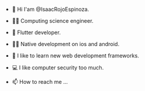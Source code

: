 - 👋 Hi I'am @IsaacRojoEspinoza.
- 👷🏾 Computing science engineer.
- 📲 Flutter developer. 
- 👷🏾 Native development on ios and android.
- 💞️ I like to learn new web development frameworks.
- 💻 I like computer security too much.

- 📫 How to reach me ...

